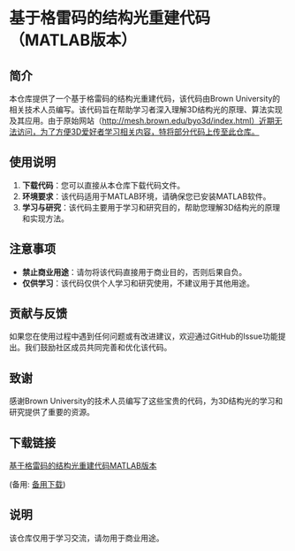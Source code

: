 # 基于格雷码的结构光重建代码（MATLAB版本）

## 简介

本仓库提供了一个基于格雷码的结构光重建代码，该代码由Brown University的相关技术人员编写。该代码旨在帮助学习者深入理解3D结构光的原理、算法实现及其应用。由于原始网站（http://mesh.brown.edu/byo3d/index.html）近期无法访问，为了方便3D爱好者学习相关内容，特将部分代码上传至此仓库。

## 使用说明

1. **下载代码**：您可以直接从本仓库下载代码文件。
2. **环境要求**：该代码适用于MATLAB环境，请确保您已安装MATLAB软件。
3. **学习与研究**：该代码主要用于学习和研究目的，帮助您理解3D结构光的原理和实现方法。

## 注意事项

- **禁止商业用途**：请勿将该代码直接用于商业目的，否则后果自负。
- **仅供学习**：该代码仅供个人学习和研究使用，不建议用于其他用途。

## 贡献与反馈

如果您在使用过程中遇到任何问题或有改进建议，欢迎通过GitHub的Issue功能提出。我们鼓励社区成员共同完善和优化该代码。

## 致谢

感谢Brown University的技术人员编写了这些宝贵的代码，为3D结构光的学习和研究提供了重要的资源。

## 下载链接
[基于格雷码的结构光重建代码MATLAB版本](https://pan.quark.cn/s/996e1a89af72) 

(备用: [备用下载](https://pan.baidu.com/s/16L3Kjz9FmvH6tj8V2jLZ0w?pwd=1234))

## 说明

该仓库仅用于学习交流，请勿用于商业用途。
